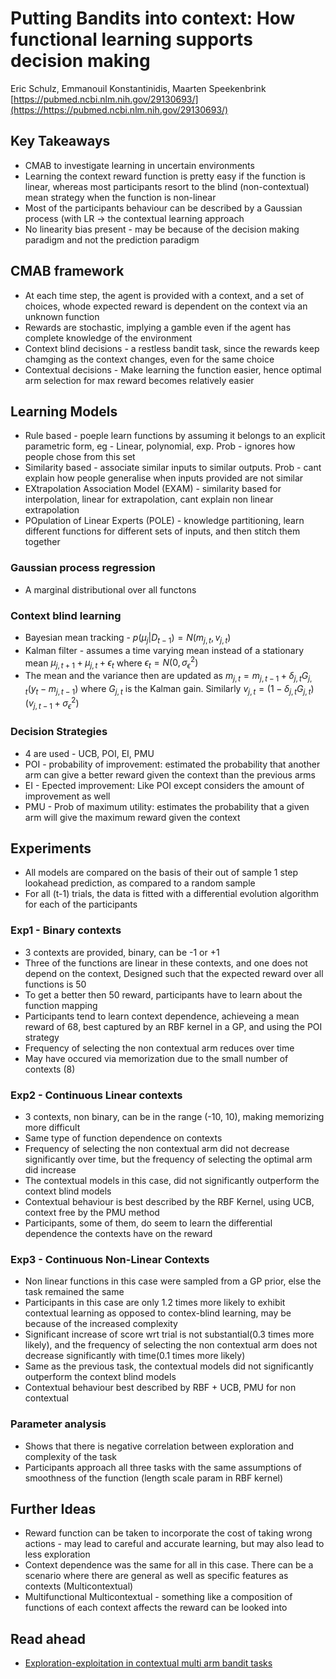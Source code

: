 # Putting Bandits into context: How functional learning supports decision making
Eric Schulz, Emmanouil Konstantinidis, Maarten Speekenbrink  
[https://pubmed.ncbi.nlm.nih.gov/29130693/](https://https://pubmed.ncbi.nlm.nih.gov/29130693/)
## Key Takeaways

- CMAB to investigate learning in uncertain environments
- Learning the context reward function is pretty easy if the function is linear, whereas most participants resort to the blind (non-contextual) mean strategy when the function is non-linear
- Most of the participants behaviour can be described by a Gaussian process (with LR → the contextual learning approach
- No linearity bias present - may be because of the decision making paradigm and not the prediction paradigm

## CMAB framework

- At each time step, the agent is provided with a context, and a set of choices, whode expected reward is dependent on the context via an unknown function
- Rewards are stochastic, implying a gamble even if the agent has complete knowledge of the environment
- Context blind decisions - a restless bandit task, since the rewards keep chamging as the context changes, even for the same choice
- Contextual decisions - Make learning the function easier, hence optimal arm selection for max reward becomes relatively easier

## Learning Models

- Rule based - poeple learn functions by assuming it belongs to an explicit parametric form, eg - Linear, polynomial, exp. Prob - ignores how people chose from this set
- Similarity based - associate similar inputs to similar outputs. Prob - cant explain how people generalise when inputs provided are not similar
- EXtrapolation Association Model (EXAM) - similarity based for interpolation, linear for extrapolation, cant explain non linear extrapolation
- POpulation of Linear Experts (POLE) - knowledge partitioning, learn different functions for different sets of inputs, and then stitch them together

### Gaussian process regression

- A marginal distributional over all functons

### Context blind learning

- Bayesian mean tracking - $p(\mu_j|D_{t-1}) = N(m_{j, t}, v_{j,t})$
- Kalman filter - assumes a time varying mean instead of a stationary mean $\mu_{j, t+1} + \mu_{j, t} + \epsilon_t$ where $\epsilon_t = N(0, \sigma_{\epsilon}^2)$
- The mean and the variance then are updated as $m_{j,t} = m_{j, t-1} + \delta_{j, t}G_{j, t}(y_t - m_{j, t-1})$ where $G_{j, t}$  is the Kalman gain. Similarly $v_{j, t}= (1-\delta_{j, t}G_{j, t})(v_{j, t-1} + \sigma_{\epsilon}^2)$

### Decision Strategies

- 4 are used - UCB, POI, EI, PMU
- POI - probability of improvement: estimated the probability that another arm can give a better reward given the context than the previous arms
- EI - Epected improvement: Like POI except considers the amount of improvement as well
- PMU - Prob of maximum utility: estimates the probability that a given arm will give the maximum reward given the context

## Experiments

- All models are compared on the basis of their out of sample 1 step lookahead prediction, as compared to a random sample
- For all (t-1) trials, the data is fitted with a differential evolution algorithm for each of the participants

### Exp1 - Binary contexts

- 3 contexts are provided, binary, can be -1 or +1
- Three of the functions are linear in these contexts, and one does not depend on the context, Designed such that the expected reward over all functions is 50
- To get a better then 50 reward, participants have to learn about the function mapping
- Participants tend to learn context dependence, achieveing a mean reward of 68, best captured by an RBF kernel in a GP, and using the POI strategy
- Frequency of selecting the non contextual arm reduces over time
- May have occured via memorization due to the small number of contexts (8)

### Exp2 - Continuous Linear contexts

- 3 contexts, non binary, can be in the range (-10, 10), making memorizing more difficult
- Same type of function dependence on contexts
- Frequency of selecting the non contextual arm did not decrease significantly over time, but the frequency of selecting the optimal arm did increase
- The contextual models in this case, did not significantly outperform the context blind models
- Contextual behaviour is best described by the RBF Kernel, using UCB, context free by the PMU method
- Participants, some of them, do seem to learn the differential dependence the contexts have on the reward

### Exp3 - Continuous Non-Linear Contexts

- Non linear functions in this case were sampled from a GP prior, else the task remained the same
- Participants in this case are only 1.2 times more likely to exhibit contextual learning as opposed to contex-blind learning, may be because of the increased complexity
- Significant increase of score wrt trial is not substantial(0.3 times more likely), and the frequency of selecting the non contextual arm does not decrease significantly with time(0.1 times more likely)
- Same as the previous task, the contextual models did not significantly outperform the context blind models
- Contextual behaviour best described by RBF + UCB, PMU for non contextual

### Parameter analysis

- Shows that there is negative correlation between exploration and complexity of the task
- Participants approach all three tasks with the same assumptions of smoothness of the function (length scale param in RBF kernel)

## Further Ideas

- Reward function can be taken to incorporate the cost of taking wrong actions - may lead to careful and accurate learning, but may also lead to less exploration
- Context dependence was the same for all in this case. There can be a scenario where there are general as well as specific features as contexts (Multicontextual)
- Multifunctional Multicontextual - something like a composition of functions of each context affects the reward can be looked into

## Read ahead

- [Exploration-exploitation in contextual multi arm bandit tasks](https://http://cpilab.org/pubs/Schulz2015exploration.pdf)
